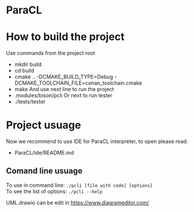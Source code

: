 # ParaCL

# How to build the project
Use commands from the project root
* mkdir build
* cd build
* cmake .. -DCMAKE_BUILD_TYPE=Debug -DCMAKE_TOOLCHAIN_FILE=conan_toolchain.cmake
* make
And use next line to run the project
* .modules/bison/pcli
Or next to run tester
* ./tests/tester

# Project usuage
Now we recommend to use IDE for ParaCL interpreter, to open please read:
* ParaCL/ide/README.md
## Comand line usuage
To use in command line: `./pcli [file with code] [options]`  
To see the list of options: `./pcli --help`

UML.drawio can be edit in https://www.diagrameditor.com/
